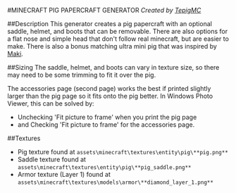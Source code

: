 #MINECRAFT PIG PAPERCRAFT GENERATOR
*Created by [TepigMC](http://pixelpapercraft.com/user/tepigmc)*

##Description
This generator creates a pig papercraft with an optional saddle, helmet, and boots that can be removable.
There are also options for a flat nose and simple head that don't follow real minecraft, but are easier to make.
There is also a bonus matching ultra mini pig that was inspired by [Maki](http://pixelpapercraft.com/user/maki).

##Sizing
The saddle, helmet, and boots can vary in texture size, so there may need to be some trimming to fit it over the pig.

The accessories page (second page) works the best if printed slightly larger than the pig page so it fits onto the pig better.
In Windows Photo Viewer, this can be solved by:
  - Unchecking 'Fit picture to frame' when you print the pig page
  - and Checking 'Fit picture to frame' for the accessories page.

##Textures
  - Pig texture found at `assets\minecraft\textures\entity\pig\**pig.png**`
  - Saddle texture found at `assets\minecraft\textures\entity\pig\**pig_saddle.png**`
  - Armor texture (Layer 1) found at `assets\minecraft\textures\models\armor\**diamond_layer_1.png**`